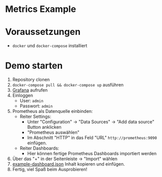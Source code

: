 Metrics Example
===

# Voraussetzungen

- `docker` und `docker-compose` installiert


# Demo starten

1. Repository clonen
2. `docker-compose pull && docker-compose up` ausführen
3. [Grafana](http://localhost:3000/) aufrufen
4. Einloggen
	- User: `admin`
	- Passwort: `admin`
5. Prometheus als Datenquelle einbinden:
	- Reiter Settings:
		- Unter "Configuration" -> "Data Sources" -> "Add data source" Button anklicken
		- "Prometheus auswählen"
		- Im Abschnitt "HTTP" in das Feld "URL" `http://prometheus:9090` einfügen.
	- Reiter  Dashboards:
		- Hier können fertige Prometheus Dashboards importiert werden
6. Über das "+" in der Seitenleiste -> "Import" wählen
7. [example-dashboard.json](example-dashboard.json) Inhalt kopieren und einfügen.
8. Fertig, viel Spaß beim Ausprobieren!


